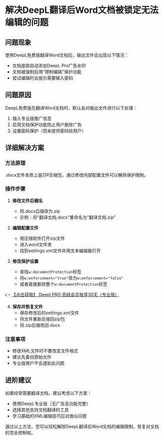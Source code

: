 # 解决DeepL翻译后Word文档被锁定无法编辑的问题

## 问题现象

使用DeepL免费版翻译Word文档后，输出文件会出现以下情况：
- 文档底部自动添加DeepL Pro广告水印
- 文档被强制启用"限制编辑"保护功能
- 尝试编辑时会提示需要输入密码

## 问题原因

DeepL免费版在翻译Word文档时，默认会对输出文件进行以下处理：
1. 植入专业版推广信息
2. 启用文档保护功能防止用户删除广告
3. 设置密码保护（但未提供密码给用户）

## 详细解决方案

### 方法原理
.docx文件本质上是ZIP压缩包，通过修改内部配置文件可以解除保护限制。

### 操作步骤

1. **修改文件后缀名**
   - 将.docx后缀改为.zip
   - 示例：将"翻译文档.docx"重命名为"翻译文档.zip"

2. **编辑配置文件**
   - 用压缩软件打开zip文件
   - 进入word文件夹
   - 找到settings.xml文件并用文本编辑器打开

3. **修改保护设置**
   - 查找`w:documentProtection`标签
   - 将`w:enforcement="true"`改为`w:enforcement="false"`
   - 或者直接删除整个`w:documentProtection`标签

👉 [【点击获取】 Deepl PRO 高级会员独享30天（专业版） ](https://bit.ly/DEepl)

4. **保存并恢复文件**
   - 保存修改后的settings.xml文件
   - 将文件重新压缩回zip包
   - 将.zip后缀改回.docx

### 注意事项
- 修改XML文件时不要改变文件格式
- 建议先备份原始文件
- 专业版用户不会遇到此问题

## 进阶建议

如果经常需要翻译文档，建议考虑以下方案：
- 使用DeepL专业版（无广告且功能完整）
- 选择其他支持文档翻译的工具
- 学习基础的XML编辑技巧应对类似问题

通过以上方法，您可以轻松解除DeepL翻译后Word文档的编辑限制，恢复对文档的完全控制权。